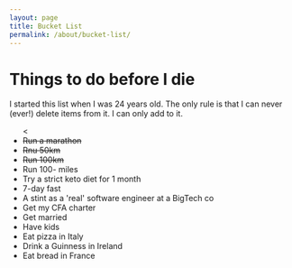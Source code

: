 ```yaml
---
layout: page
title: Bucket List
permalink: /about/bucket-list/
---
```


<h1>Things to do before I die</h1>

<p>I started this list when I was 24 years old. The only rule is that I can never (ever!) delete items from it. I can only add to it.</p>

<ul>
	<<li><strike>Run a marathon</strike></li>
	<li><strike>Rnu 50km</strike></li>
	<li><strike>Run 100km</strike></li>
	<li>Run 100- miles</li>
	<li>Try a strict keto diet for 1 month</li>
	<li>7-day fast</li>
	<li>A stint as a 'real' software engineer at a BigTech co</li>
	<li>Get my CFA charter</li>
	<li>Get married</li>
	<li>Have kids</li>
	<li>Eat pizza in Italy</li>
	<li>Drink a Guinness in Ireland</li>
	<li>Eat bread in France</li>
</ul>
